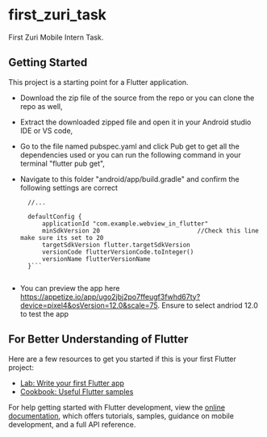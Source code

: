 # first_zuri_task

First Zuri Mobile Intern Task.

## Getting Started

This project is a starting point for a Flutter application.
- Download the zip file of the source from the repo or you can clone the repo as well,
- Extract the downloaded zipped file and open it in your Android studio IDE or VS code,
- Go to the file named pubspec.yaml and click Pub get to get all the dependencies used or you can run the following command in your terminal "flutter pub get",
- Navigate to this folder "android/app/build.gradle" and confirm the following settings are correct

  ```android {
    //...

    defaultConfig {
        applicationId "com.example.webview_in_flutter"
        minSdkVersion 20                           //Check this line make sure its set to 20
        targetSdkVersion flutter.targetSdkVersion
        versionCode flutterVersionCode.toInteger()
        versionName flutterVersionName
    }```


- You can preview the app here https://appetize.io/app/ugo2jbj2po7ffeugf3fwhd67ty?device=pixel4&osVersion=12.0&scale=75. Ensure to select andriod 12.0 to test the app

## For Better Understanding of Flutter 
Here are a few resources to get you started if this is your first Flutter project:

- [Lab: Write your first Flutter app](https://docs.flutter.dev/get-started/codelab)
- [Cookbook: Useful Flutter samples](https://docs.flutter.dev/cookbook)

For help getting started with Flutter development, view the
[online documentation](https://docs.flutter.dev/), which offers tutorials,
samples, guidance on mobile development, and a full API reference.
